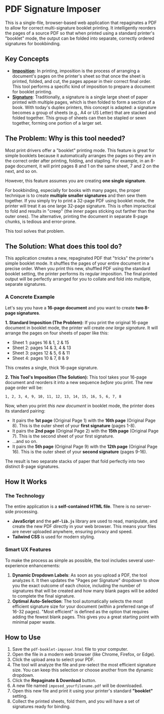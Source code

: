 # PDF Signature Imposer

This is a single-file, browser-based web application that repaginates a PDF to allow for correct multi-signature booklet printing. It intelligently reorders the pages of a source PDF so that when printed using a standard printer's "booklet" mode, the output can be folded into separate, correctly ordered signatures for bookbinding.

## Key Concepts

* **[Imposition](https://en.wikipedia.org/wiki/Imposition)**: In printing, imposition is the process of arranging a document's pages on the printer's sheet so that once the sheet is printed, folded, and cut, the pages appear in their correct final order. This tool performs a specific kind of imposition to prepare a document for booklet printing.
* **[Signature](https://en.wikipedia.org/wiki/Signature_(bookbinding))**: Traditionally, a signature is a single large sheet of paper printed with multiple pages, which is then folded to form a section of a book. With today's duplex printers, this concept is adapted: a signature becomes a group of sheets (e.g., A4 or US Letter) that are stacked and folded together. This group of sheets can then be stapled or sewn together, forming one portion of a larger set.

## The Problem: Why is this tool needed?

Most print drivers offer a "booklet" printing mode. This feature is great for simple booklets because it automatically arranges the pages so they are in the correct order after printing, folding, and stapling. For example, in an 8-page document, it will print pages 8 and 1 on the same sheet, 7 and 2 on the next, and so on.

However, this feature assumes you are creating **one single signature**.

For bookbinding, especially for books with many pages, the proper technique is to create **multiple smaller signatures** and then sew them together. If you simply try to print a 32-page PDF using booklet mode, the printer will treat it as one large 32-page signature. This is often impractical to fold and results in "creep" (the inner pages sticking out farther than the outer ones). The alternative, printing the document in separate 8-page chunks, is tedious and error-prone.

This tool solves that problem.

## The Solution: What does this tool do?

This application creates a new, repaginated PDF that "tricks" the printer's simple booklet mode. It shuffles the pages of your entire document in a precise order. When you print this new, shuffled PDF using the standard booklet setting, the printer performs its regular imposition. The final printed output will be perfectly arranged for you to collate and fold into multiple, separate signatures.

### A Concrete Example

Let's say you have a **16-page document** and you want to create **two 8-page signatures**.

**1. Standard Imposition (The Problem):**
If you print the original 16-page document in booklet mode, the printer will create *one large signature*. It will arrange the pages on four sheets of paper like this:

* Sheet 1: pages 16 & 1, 2 & 15
* Sheet 2: pages 14 & 3, 4 & 13
* Sheet 3: pages 12 & 5, 6 & 11
* Sheet 4: pages 10 & 7, 8 & 9

This creates a single, thick 16-page signature.

**2. This Tool's Imposition (The Solution):**
This tool takes your 16-page document and reorders it into a new sequence *before* you print. The new page order will be:

`1, 2, 3, 4, 9, 10, 11, 12, 13, 14, 15, 16, 5, 6, 7, 8`

Now, when you print *this new document* in booklet mode, the printer does its standard pairing:

* It pairs the **1st page** (Original Page 1) with the **16th page** (Original Page 8). This is the outer sheet of your **first signature** (pages 1-8).
* It pairs the **2nd page** (Original Page 2) with the **15th page** (Original Page 7). This is the second sheet of your first signature.
* ...and so on.
* It pairs the **5th page** (Original Page 9) with the **12th page** (Original Page 16). This is the outer sheet of your **second signature** (pages 9-16).

The result is two separate stacks of paper that fold perfectly into two distinct 8-page signatures.

## How It Works

### The Technology

The entire application is a **self-contained HTML file**. There is no server-side processing.

* **JavaScript** and the **`pdf-lib.js`** library are used to read, manipulate, and create the new PDF directly in your web browser. This means your files are never uploaded anywhere, ensuring privacy and speed.
* **Tailwind CSS** is used for modern styling.

### Smart UX Features

To make the process as simple as possible, the tool includes several user-experience enhancements:

1.  **Dynamic Dropdown Labels**: As soon as you upload a PDF, the tool analyzes it. It then updates the "Pages per Signature" dropdown to show you the exact outcome of each choice, including the number of signatures that will be created and how many blank pages will be added to complete the final signature.
2.  **Optimal Auto-Selection**: The tool automatically selects the most efficient signature size for your document (within a preferred range of 16-32 pages). "Most efficient" is defined as the option that requires adding the fewest blank pages. This gives you a great starting point with minimal paper waste.

## How to Use

1.  Save the `pdf-booklet-imposer.html` file to your computer.
2.  Open the file in a modern web browser (like Chrome, Firefox, or Edge).
3.  Click the upload area to select your PDF.
4.  The tool will analyze the file and pre-select the most efficient signature size. You can keep this selection or choose another from the dynamic dropdown.
5.  Click the **Repaginate & Download** button.
6.  A new file named `imposed_yourfilename.pdf` will be downloaded.
7.  Open this new file and print it using your printer's standard **"booklet"** setting.
8.  Collect the printed sheets, fold them, and you will have a set of signatures ready for binding.

